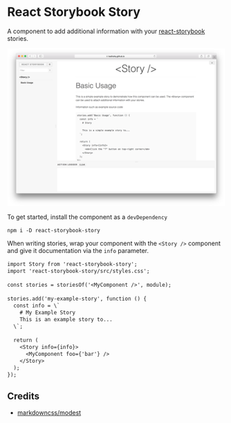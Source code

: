 # React Storybook Story

A component to add additional information with your [react-storybook](#) stories.

![React Storybook Screenshot](docs/screenshot.png)

To get started, install the component as a `devDependency`

```shell
npm i -D react-storybook-story
```

When writing stories, wrap your component with the `<Story />` component and give it documentation via the `info` parameter.

```
import Story from 'react-storybook-story';
import 'react-storybook-story/src/styles.css';

const stories = storiesOf('<MyComponent />', module);

stories.add('my-example-story', function () {
  const info = \`
    # My Example Story
    This is an example story to...
  \`;

  return (
    <Story info={info}>
      <MyComponent foo={'bar'} />
    </Story>
  );
});
```

## Credits

- [markdowncss/modest](https://github.com/markdowncss/modest)
